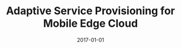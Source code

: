 ---
title: "Adaptive Service Provisioning for Mobile Edge Cloud"
authors:
- Huawei Huang
- Song Guo,


date: "2017-01-01"
doi: ""

# Publication type.
# 1 = Conference paper; 2 = Journal article;
# 3 = Preprint Paper; 4 = Report; 5 = Book; 6 = Book section;
# 7 = Thesis; 8 = Patent
publication_types: ["2"]

# Publication name and optional abbreviated publication name.
publication: "*ZTE Communications*"
publication_short: "ZTE Communications"

url_pdf: https://res-www.zte.com.cn/mediares/magazine/publication/com_en/article/201702/464245/P020170613284351679901.pdf
# url_code: ''
# url_dataset: ''
# url_poster: ''
# url_project: ''
# url_slides: ''
# url_video: ''

---